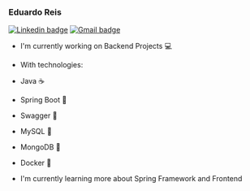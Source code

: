 ### Eduardo Reis
[![Linkedin badge](https://img.shields.io/badge/-Linkedin-blue?flat-square&logo=Linkedin&logoColor=white&link=https://www.linkedin.com/in/eduardo-dovigi-a97034158)](https://www.linkedin.com/in/eduardo-dovigi-a97034158)
[![Gmail badge](https://img.shields.io/badge/-Gmail-c14438?style=flat-square&logo=Gmail&logoColor=white&link=mailto:eduardodovigireis@gmail.com)](mailto:eduardodovigireis@gmail.com)
- I'm currently working on Backend Projects 💻
- With technologies:
- Java ☕
- Spring Boot 🍃
- Swagger 📃
- MySQL 🎲
- MongoDB 🌿
- Docker 🐳

- I'm currently learning more about Spring Framework and Frontend
